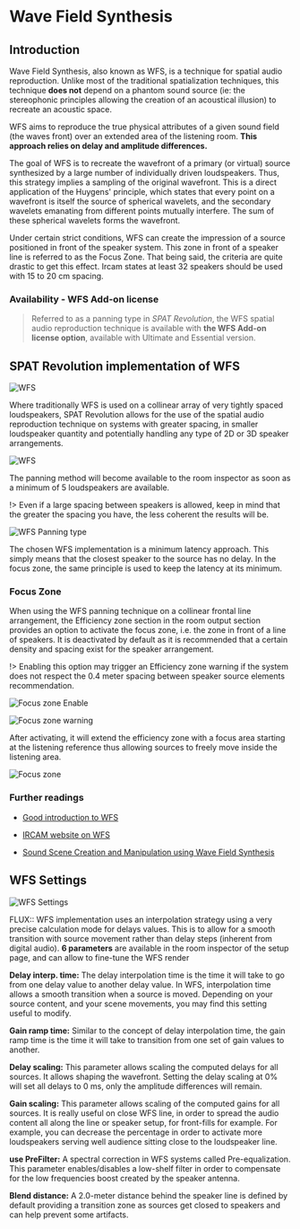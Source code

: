 # Wave Field Synthesis

## Introduction

Wave Field Synthesis, also known as WFS, is a technique for spatial audio reproduction. Unlike most of the traditional spatialization techniques, this technique **does not** depend on a phantom sound source (ie: the stereophonic principles allowing the creation of an acoustical illusion) to recreate an acoustic space.

WFS aims to reproduce the true physical attributes of a given sound field (the waves front) over an extended area of the listening room. **This approach relies on delay and amplitude differences.**

The goal of WFS is to recreate the wavefront of a primary (or virtual) source synthesized by a large number of individually driven loudspeakers. Thus, this strategy implies a sampling of the original wavefront. This is a direct application of the Huygens' principle, which states that every point on a wavefront is itself the source of spherical wavelets, and the secondary wavelets emanating from different points mutually interfere. The sum of these spherical wavelets forms the wavefront.

Under certain strict conditions, WFS can create the impression of a source positioned in front of the speaker system. This zone in front of a speaker line is referred to as the Focus Zone. That being said, the criteria are quite drastic to get this effect. Ircam states at least 32 speakers should be used with 15 to 20 cm spacing.

### Availability - WFS Add-on license

> Referred to as a panning type in _SPAT Revolution_, the WFS spatial audio reproduction technique is available with **the WFS Add-on license option**, available with Ultimate and Essential version.


## SPAT Revolution implementation of WFS

![WFS]( https://media.githubusercontent.com/media/FLUX-SE/doc_images/main/SpatR/Room/WFSNiceOutput.png)


Where traditionally WFS is used on a collinear array of very tightly spaced loudspeakers, SPAT Revolution allows for the use of the spatial audio reproduction technique on systems with greater spacing, in smaller loudspeaker quantity and potentially handling any type of 2D or 3D speaker arrangements.

![WFS]( https://media.githubusercontent.com/media/FLUX-SE/doc_images/main/SpatR/Room/WFSNice4.png)

The panning method will become available to the room inspector as soon as a minimum of 5 loudspeakers are available.

!> Even if a large spacing between speakers is allowed, keep in mind that the greater the spacing you have, the less coherent the results will be.

![WFS Panning type]( https://media.githubusercontent.com/media/FLUX-SE/doc_images/main/SpatR/Setup/WFSPanning.png)

The chosen WFS implementation is a minimum latency approach. This simply means that the closest speaker to the source has no delay. In the focus zone, the same principle is used to keep the latency at its minimum.

### Focus Zone

When using the WFS panning technique on a collinear frontal line arrangement, the Efficiency zone section in the room output section provides an option to activate the focus zone, i.e. the zone in front of a line of speakers. It is deactivated by default as it is recommended that a certain density and spacing exist for the speaker arrangement.


!>  Enabling this option may trigger an Efficiency zone warning if the system does not respect the 0.4 meter spacing between speaker source elements recommendation.

![Focus zone Enable]( https://media.githubusercontent.com/media/FLUX-SE/doc_images/main/SpatR/Room/FocusZoneEnable.png)

![Focus zone warning]( https://media.githubusercontent.com/media/FLUX-SE/doc_images/main/SpatR/Room//FocusZoneWarning.png)

After activating, it will extend the efficiency zone with a focus area starting at the listening reference thus allowing sources to freely move inside the listening area.

![Focus zone]( https://media.githubusercontent.com/media/FLUX-SE/doc_images/main/SpatR/Room/FocusZone.png)

### Further readings

- [Good introduction to WFS](http://www.syntheticwave.de/Wavefieldsynthesis.htm)

- [IRCAM website on WFS](http://recherche.ircam.fr/equipes/salles/WFS_WEBSITE/Index_wfs_site.htm)

- [Sound Scene Creation and Manipulation using Wave Field Synthesis](http://recherche.ircam.fr/equipes/salles/WFS_WEBSITE/Documents/WFS_overview.pdf)

## WFS Settings

![WFS Settings]( https://media.githubusercontent.com/media/FLUX-SE/doc_images/main/SpatR/Setup/WFSSettings.png)

FLUX:: WFS implementation uses an interpolation strategy using a very precise calculation mode for delays values. This is to allow for a smooth transition with source movement rather than delay steps (inherent from digital audio).
**6 parameters** are available in the room inspector of the setup page, and can allow to fine-tune the WFS render

**Delay interp. time:**
The delay interpolation time is the time it will take to go from one delay value to another delay value. In WFS, interpolation time allows a smooth transition when a source is moved. Depending on your source content, and your scene movements, you may find this setting useful to modify.

**Gain ramp time:**
Similar to the concept of delay interpolation time, the gain ramp time is the time it will take to transition from one set of gain values to another.

**Delay scaling:**
This parameter allows scaling the computed delays for all sources. It allows shaping the wavefront. Setting the delay scaling at 0% will set all delays to 0 ms, only the amplitude differences will remain.

**Gain scaling:**
This parameter allows scaling of the computed gains for all sources. It is really useful on close WFS line, in order to spread the audio content all along the line or speaker setup, for front-fills for example. For example, you can decrease the percentage in order to activate more loudspeakers serving well audience sitting close to the loudspeaker line.

**use PreFilter:**
A spectral correction in WFS systems called Pre-equalization. This parameter enables/disables a low-shelf filter in order to compensate for the low frequencies boost created by the speaker antenna.

**Blend distance:**
A 2.0-meter distance behind the speaker line is defined by default providing a transition zone as sources get closed to speakers and can help prevent some artifacts.
